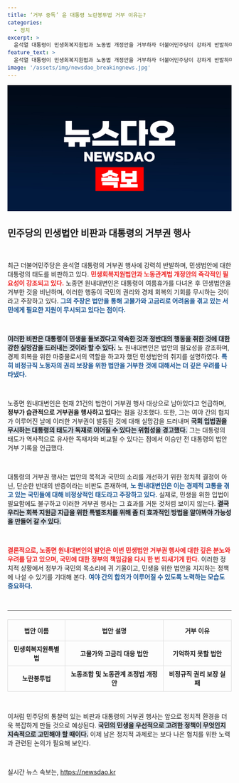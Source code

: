 ```yaml
---
title: ‘거부 중독’ 윤 대통령 노란봉투법 거부 이유는?
categories:
  - 정치
excerpt: >
  윤석열 대통령이 민생회복지원법과 노동법 개정안을 거부하자 더불어민주당이 강하게 반발하며 독재 수준이라고 비판했다. 노종면 원내대변인은 이승만 전 대통령을 언급하며, 그의 거부권 기록을 조목조목 꼬집었다. 민생과 협치의 날에 거부권 폭탄을 던진 대통령의 행보에 귀추가 주목된다.
feature_text: >
  윤석열 대통령이 민생회복지원법과 노동법 개정안을 거부하자 더불어민주당이 강하게 반발하며 독재 수준이라고 비판했다. 노종면 원내대변인은 이승만 전 대통령을 언급하며, 그의 거부권 기록을 조목조목 꼬집었다. 민생과 협치의 날에 거부권 폭탄을 던진 대통령의 행보에 귀추가 주목된다.
image: '/assets/img/newsdao_breakingnews.jpg'
---
```


<p><img src="/assets/img/newsdao_breakingnews.jpg" alt="koreaapp 속보" /></p>

<h2 data-ke-size="size26">민주당의 민생법안 비판과 대통령의 거부권 행사</h2>

<p data-ke-size="size16">&nbsp;</p>

<div>최근 더불어민주당은 윤석열 대통령의 거부권 행사에 강력히 반발하며, 민생법안에 대한 대통령의 태도를 비판하고 있다. <b><span style="color: #ee2323;">민생회복지원법안과 노동관계법 개정안의 즉각적인 필요성이 강조되고 있다.</span></b> 노종면 원내대변인은 대통령이 여름휴가를 다녀온 후 민생법안을 거부한 것을 비난하며, 이러한 행동이 국민의 권리와 경제 회복의 기회를 무시하는 것이라고 주장하고 있다. <b><span style="color: #1a5490;">그의 주장은 법안을 통해 고물가와 고금리로 어려움을 겪고 있는 서민에게 필요한 지원이 무시되고 있다는 점이다.</span></b></div>

<p data-ke-size="size16">&nbsp;</p>

<div><b><span style="background-color: #21538527;">이러한 비판은 대통령이 민생을 돌보겠다고 약속한 것과 정반대의 행동을 취한 것에 대한 강한 실망감을 드러내는 것이라 할 수 있다.</span></b> 노 원내대변인은 법안의 필요성을 강조하며, 경제 회복을 위한 마중물로서의 역할을 하고자 했던 민생법안의 취지를 설명하였다. <b><span style="color: #1a5490;">특히 비정규직 노동자의 권리 보장을 위한 법안을 거부한 것에 대해서는 더 깊은 우려를 나타냈다.</span></b></div>

<p data-ke-size="size16">&nbsp;</p>

<div>노종면 원내대변인은 현재 21건의 법안이 거부권 행사 대상으로 남아있다고 언급하며, <b><span style="ee2323;">정부가 습관적으로 거부권을 행사하고 있다</span></b>는 점을 강조했다. 또한, 그는 여야 간의 협치가 이루어진 날에 이러한 거부권이 발동된 것에 대해 실망감을 드러내며 <b><span style="background-color: #21538527;">국회 입법권을 무시하는 대통령의 태도가 독재로 이어질 수 있다는 위험성을 경고했다.</span></b> 그는 대통령의 태도가 역사적으로 유사한 독재자와 비교될 수 있다는 점에서 이승만 전 대통령의 법안 거부 기록을 언급했다.</div>

<p data-ke-size="size16">&nbsp;</p>

<div>대통령의 거부권 행사는 법안의 목적과 국민의 소리를 개선하기 위한 정치적 결정이 아닌, 단순한 반대의 반증이라는 비판도 존재하며, <b><span style="color: #1a5490;">노 원내대변인은 이는 경제적 고통을 겪고 있는 국민들에 대해 비정상적인 태도라고 주장하고 있다.</span></b> 실제로, 민생을 위한 입법이 필요함에도 불구하고 이러한 거부권 행사는 그 효과를 거둔 것처럼 보이지 않는다. <b><span style="background-color: #21538527;">결국 우리는 회복 지원금 지급을 위한 특별조치를 위해 좀 더 효과적인 방법을 알아봐야 가능성을 만들어 갈 수 있다.</span></b></div>

<p data-ke-size="size16">&nbsp;</p>

<div><b><span style="color: #ee2323;">결론적으로, 노종면 원내대변인의 발언은 이번 민생법안 거부권 행사에 대한 깊은 분노와 우려를 담고 있으며, 국민에 대한 정부의 책임감을 다시 한 번 되새기게 한다.</span></b> 이러한 정치적 상황에서 정부가 국민의 목소리에 귀 기울이고, 민생을 위한 법안을 지지하는 정책에 나설 수 있기를 기대해 본다. <b><span style="color: #1a5490;">여야 간의 합의가 이루어질 수 있도록 노력하는 모습도 중요하다.</span></b></div>

<p data-ke-size="size16">&nbsp;</p>

<hr>

<table style="width:100%; border-collapse: collapse; margin-top: 20px;">
<thead>
<tr>
<th style="border: 1px solid #ddd; text-align: center; height: 40px;"><b>법안 이름</b></th>
<th style="border: 1px solid #ddd; text-align: center; height: 40px;"><b>법안 설명</b></th>
<th style="border: 1px solid #ddd; text-align: center; height: 40px;"><b>거부 이유</b></th>
</tr>
</thead>
<tbody>
<tr>
<td style="border: 1px solid #ddd; text-align: center; height: 50px;"><b>민생회복지원특별법</b></td>
<td style="border: 1px solid #ddd; text-align: center; height: 50px;"><b>고물가와 고금리 대응 법안</b></td>
<td style="border: 1px solid #ddd; text-align: center; height: 50px;"><b>기억하지 못할 법안</b></td>
</tr>
<tr>
<td style="border: 1px solid #ddd; text-align: center; height: 50px;"><b>노란봉투법</b></td>
<td style="border: 1px solid #ddd; text-align: center; height: 50px;"><b>노동조합 및 노동관계 조정법 개정안</b></td>
<td style="border: 1px solid #ddd; text-align: center; height: 50px;"><b>비정규직 권리 보장 실패</b></td>
</tr>
</tbody>
</table>

<p data-ke-size="size16">&nbsp;</p>

<div>이처럼 민주당의 통찰력 있는 비판과 대통령의 거부권 행사는 앞으로 정치적 환경을 더욱 복잡하게 만들 것으로 예상된다. <b><span style="background-color: #21538527;">국민의 민생을 우선적으로 고려한 정책이 무엇인지 지속적으로 고민해야 할 때이다.</span></b> 이제 남은 정치적 과제로는 보다 나은 협치를 위한 노력과 관련된 논의가 필요해 보인다.</div>

<p data-ke-size="size16">&nbsp;</p>
실시간 뉴스 속보는, <a href="https://newsdao.kr" rel="dofollow">https://newsdao.kr</a>


